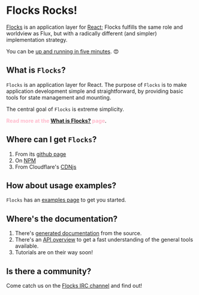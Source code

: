 # Flocks Rocks!

[Flocks](https://github.com/StoneCypher/flocks.js) is an application layer for [React](http://facebook.github.io/react/); Flocks fulfills the same role and worldview as Flux, but with a radically different (and simpler) implementation strategy.

You can be [up and running in five minutes](flocks_quick_start.html). 😍



## What is `Flocks`?

`Flocks` is an application layer for React. The purpose of `Flocks` is to make application development simple and straightforward, by providing basic tools for state management and mounting.

The central goal of `Flocks` is extreme simplicity.

<span style="color:#fbc;font-weight:bold;">Read more at the [What is Flocks?](what_is_flocks.html) page</span>.



## Where can I get `Flocks`?

 1. From its [github page](https://github.com/StoneCypher/flocks.js)
 1. On [NPM](https://www.npmjs.com/package/flocks.js)
 1. From Cloudflare's [CDNjs](https://cdnjs.com/libraries/flocks.js)



## How about usage examples?

`Flocks` has an [examples page](flocks_examples.html) to get you started.



## Where's the documentation?

 1. There's [generated documentation](docs/) from the source.
 1. There's an [API overview](flocks_api_overview.html) to get a fast understanding of the general tools available.
 1. Tutorials are on their way soon!



## Is there a community?

Come catch us on the [Flocks IRC channel](irc://irc.freenode.com/flocksjs) and find out!